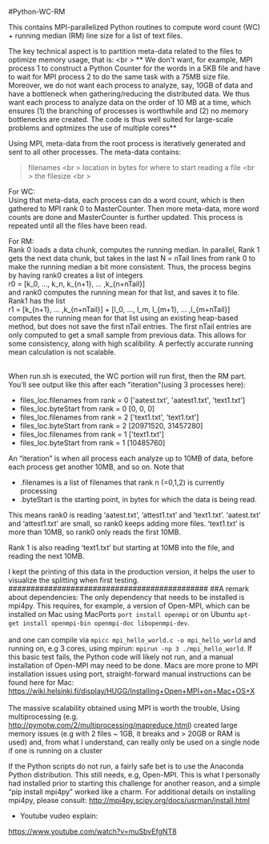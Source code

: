 #Python-WC-RM

This contains MPI-parallelized Python routines to compute word count (WC) + running median (RM) line size for a list of text files.

The key technical aspect is to partition meta-data related to the files to optimize memory usage, that is:
<br \>
** We don't want, for example, MPI process 1 to construct a Python Counter for the words in a 5KB file and have
to wait for MPI process 2 to do the same task with a 75MB size file. Moreover, we do not want each process to analyze, say, 10GB of data and have a bottleneck when gathering/reducing the distributed data.  We thus want each process to analyze data on the order of 10 MB at a time, which ensures (1) the branching of processes is worthwhile and (2) no memory bottlenecks are created.  The code is thus well suited for large-scale problems and optmizes the use of multiple cores**  

Using MPI, meta-data from the root process is iteratively generated
and sent to all other processes.  The meta-data contains:

> filenames <br \>
 location in bytes for where to start reading a file <br \>
 the filesize <br \>


For WC:
<br />
Using that meta-data, each process can do a word count, which is then gathered
to MPI rank 0 to MasterCounter.  Then more meta-data, more word counts are done
and MasterCounter is further updated. This process is repeated
until all the files have been read.  

For RM:
<br />
Rank 0 loads a data chunk, computes the running median.  In parallel, Rank 1 gets the next
data chunk, but takes in the last N = nTail lines from rank 0 to make the running median a bit
more consistent.  Thus, the process begins by having rank0 creates a list of integers
<br />
r0 = [k_0, …, k_n, k_{n+1}, … ,k_{n+nTail}]
<br />
and rank0 computes the running mean for that list, and saves it to file. Rank1 has the list
<br />
r1 = [k_{n+1}, … ,k_{n+nTail}] + [l_0, …, l_m, l_{m+1}, … ,l_{m+nTail}]
<br />
computes the running mean for that list using an existing heap-based method, but does not save the first nTail entries.  The first nTail
entries are only computed to get a small sample from previous data.  This allows for some consistency,
along with high scalibility.  A perfectly accurate running mean calculation is not scalable.  
<br />

When run.sh is executed, the WC portion will run first, then the RM part.  You’ll see output like this after each "iteration"(using 3 processes here):

 - files_loc.filenames  from rank =  0      ['aatest.txt', 'aatest1.txt', 'text1.txt']
 - files_loc.byteStart  from rank =  0      [0, 0, 0]
 - files_loc.filenames  from rank =  2      ['text1.txt', 'text1.txt']
 - files_loc.byteStart  from rank =  2      [20971520, 31457280]
 - files_loc.filenames  from rank =  1      ['text1.txt']
 - files_loc.byteStart  from rank =  1      [10485760]

An “iteration” is when all process each analyze up to 10MB of data, before each process get another 10MB, and so on.  Note that 

- .filenames is a list of filenames that rank n (=0,1,2) is currently processing
- .byteStart is the starting point, in bytes for which the data is being read.  

This means rank0 is reading ‘aatest.txt’,  ‘attest1.txt’ and ’text1.txt’.  ‘aatest.txt’ and ‘attest1.txt’ are small, so rank0 keeps adding more files.
‘text1.txt’ is more than 10MB, so rank0 only reads the first 10MB.

Rank 1 is also reading ‘text1.txt’ but starting at 10MB into the file, and reading the next 10MB.  

I kept the printing of this data in the production version, it helps the user to visualize the splitting when first testing.
#############################################
##A remark about dependencies:
The only dependency that needs to be installed is mpi4py.  This requires, for example, a version of Open-MPI, which can be installed on Mac using MacPorts `port install openmpi` or on Ubuntu `apt-get install openmpi-bin openmpi-doc libopenmpi-dev`.
<br/>
<br />
and one can compile via `mpicc mpi_hello_world.c -o mpi_hello_world` and running on, e.g 3 cores, using mpirun:  `mpirun -np 3 ./mpi_hello_world`.  If this basic test fails, the Python code will likely not run, and a manual installation of Open-MPI may need to be done.  Macs are more prone to MPI installation issues using port, straight-forward manual instructions can be found here for Mac: https://wiki.helsinki.fi/display/HUGG/Installing+Open+MPI+on+Mac+OS+X
<br/>
<br />
 The massive scalability obtained using MPI is worth the trouble, 
Using multiprocessing (e.g. http://pymotw.com/2/multiprocessing/mapreduce.html)
created large memory issues (e.g with 2 files ~ 1GB, it breaks and > 20GB or RAM is used)
and, from what I understand, can really only be used on a single node if one is running on a cluster

If the Python scripts do not run, a fairly safe bet is to use the Anaconda Python distribution.  This still needs, e.g, Open-MPI.  This is what I personally had installed prior to starting this challenge for another reason, and a simple “pip install mpi4py” worked like a charm.  For additional details on installing mpi4py, please consult: http://mpi4py.scipy.org/docs/usrman/install.html
* Youtube vudeo explain:

https://www.youtube.com/watch?v=muSbvEfgNT8
